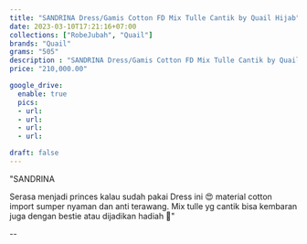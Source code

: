 ```yaml
---
title: "SANDRINA Dress/Gamis Cotton FD Mix Tulle Cantik by Quail Hijab"
date: 2023-03-10T17:21:16+07:00
collections: ["RobeJubah", "Quail"]
brands: "Quail"
grams: "505"
description : "SANDRINA Dress/Gamis Cotton FD Mix Tulle Cantik by Quail Hijab"
price: "210,000.00"

google_drive:
  enable: true
  pics:
  - url: 
  - url: 
  - url: 
  - url: 

draft: false
---
```


"SANDRINA

 Serasa menjadi princes kalau sudah pakai Dress ini 😍 material cotton import sumper nyaman dan anti terawang.
Mix tulle yg cantik 
bisa kembaran juga dengan bestie atau dijadikan hadiah  🥰"

--    
 
